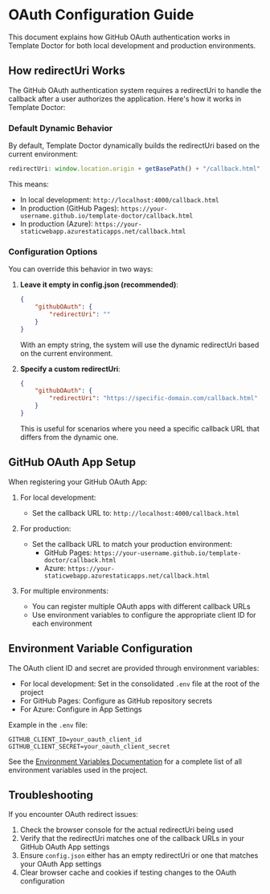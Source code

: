 # OAuth Configuration Guide

This document explains how GitHub OAuth authentication works in Template Doctor for both local development and production environments.

## How redirectUri Works

The GitHub OAuth authentication system requires a redirectUri to handle the callback after a user authorizes the application. Here's how it works in Template Doctor:

### Default Dynamic Behavior

By default, Template Doctor dynamically builds the redirectUri based on the current environment:

```javascript
redirectUri: window.location.origin + getBasePath() + "/callback.html";
```

This means:

- In local development: `http://localhost:4000/callback.html`
- In production (GitHub Pages): `https://your-username.github.io/template-doctor/callback.html`
- In production (Azure): `https://your-staticwebapp.azurestaticapps.net/callback.html`

### Configuration Options

You can override this behavior in two ways:

1. **Leave it empty in config.json (recommended)**:

    ```json
    {
        "githubOAuth": {
            "redirectUri": ""
        }
    }
    ```

    With an empty string, the system will use the dynamic redirectUri based on the current environment.

2. **Specify a custom redirectUri**:
    ```json
    {
        "githubOAuth": {
            "redirectUri": "https://specific-domain.com/callback.html"
        }
    }
    ```
    This is useful for scenarios where you need a specific callback URL that differs from the dynamic one.

## GitHub OAuth App Setup

When registering your GitHub OAuth App:

1. For local development:
    - Set the callback URL to: `http://localhost:4000/callback.html`

2. For production:
    - Set the callback URL to match your production environment:
        - GitHub Pages: `https://your-username.github.io/template-doctor/callback.html`
        - Azure: `https://your-staticwebapp.azurestaticapps.net/callback.html`

3. For multiple environments:
    - You can register multiple OAuth apps with different callback URLs
    - Use environment variables to configure the appropriate client ID for each environment

## Environment Variable Configuration

The OAuth client ID and secret are provided through environment variables:

- For local development: Set in the consolidated `.env` file at the root of the project
- For GitHub Pages: Configure as GitHub repository secrets
- For Azure: Configure in App Settings

Example in the `.env` file:

```
GITHUB_CLIENT_ID=your_oauth_client_id
GITHUB_CLIENT_SECRET=your_oauth_client_secret
```

See the [Environment Variables Documentation](./ENVIRONMENT_VARIABLES.md) for a complete list of all environment variables used in the project.

## Troubleshooting

If you encounter OAuth redirect issues:

1. Check the browser console for the actual redirectUri being used
2. Verify that the redirectUri matches one of the callback URLs in your GitHub OAuth App settings
3. Ensure `config.json` either has an empty redirectUri or one that matches your OAuth App settings
4. Clear browser cache and cookies if testing changes to the OAuth configuration
